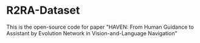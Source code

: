 # R2RA-Dataset
This is the open-source code for paper "HAVEN: From Human Guidance to Assistant by Evolution Network in Vision-and-Language Navigation"
